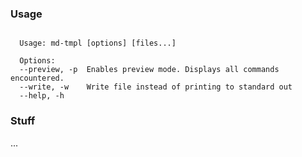 ### Usage

<!--tmpl,chomp,code=plain: md-tmpl --help-->
``` plain 

  Usage: md-tmpl [options] [files...]

  Options:
  --preview, -p  Enables preview mode. Displays all commands encountered.
  --write, -w    Write file instead of printing to standard out
  --help, -h

```
<!--/tmpl-->

### Stuff

...
